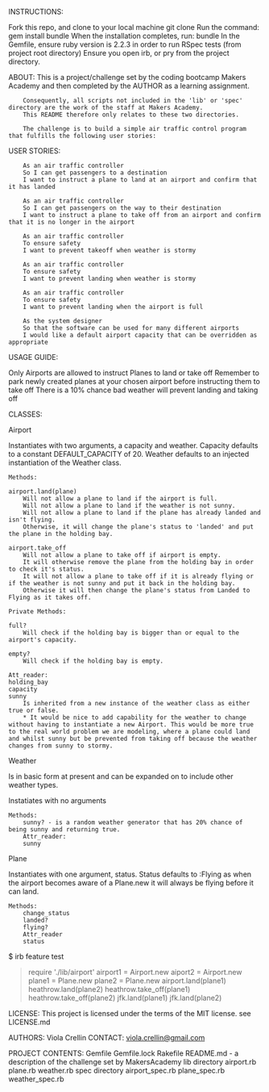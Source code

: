 
INSTRUCTIONS:

Fork this repo, and clone to your local machine
	git clone <url>
Run the command: gem install bundle
When the installation completes, run: bundle
In the Gemfile, ensure ruby version is 2.2.3 in order to run RSpec tests (from project root directory)
Ensure you open irb, or pry from the project directory.

ABOUT:		This is a project/challenge set by the coding bootcamp Makers Academy and then completed by the AUTHOR as a learning assignment.

		Consequently, all scripts not included in the 'lib' or 'spec' directory are the work of the staff at Makers Academy.
		This README therefore only relates to these two directories.

		The challenge is to build a simple air traffic control program that fulfills the following user stories:

USER STORIES:

		As an air traffic controller
		So I can get passengers to a destination
		I want to instruct a plane to land at an airport and confirm that it has landed

		As an air traffic controller
		So I can get passengers on the way to their destination
		I want to instruct a plane to take off from an airport and confirm that it is no longer in the airport

		As an air traffic controller
		To ensure safety
		I want to prevent takeoff when weather is stormy

		As an air traffic controller
		To ensure safety
		I want to prevent landing when weather is stormy

		As an air traffic controller
		To ensure safety
		I want to prevent landing when the airport is full

		As the system designer
		So that the software can be used for many different airports
		I would like a default airport capacity that can be overridden as appropriate

USAGE GUIDE:

Only Airports are allowed to instruct Planes to land or take off
Remember to park newly created planes at your chosen airport before instructing them to take off
There is a 10% chance bad weather will prevent landing and taking off

CLASSES:

Airport

Instantiates with two arguments, a capacity and weather.
Capacity defaults to a constant DEFAULT_CAPACITY of 20.
Weather defaults to an injected instantiation of the Weather class.

	Methods:

	airport.land(plane)
		Will not allow a plane to land if the airport is full.
		Will not allow a plane to land if the weather is not sunny.
		Will not allow a plane to land if the plane has already landed and isn't flying.
		Otherwise, it will change the plane's status to 'landed' and put the plane in the holding bay.

	airport.take_off
		Will not allow a plane to take off if airport is empty.
		It will otherwise remove the plane from the holding bay in order to check it's status.  
		It will not allow a plane to take off if it is already flying or if the weather is not sunny and put it back in the holding bay.
		Otherwise it will then change the plane's status from Landed to Flying as it takes off.

	Private Methods:

	full?
		Will check if the holding bay is bigger than or equal to the airport's capacity.

	empty?
		Will check if the holding bay is empty.

	Att_reader:
	holding_bay
	capacity
	sunny
		Is inherited from a new instance of the weather class as either true or false.
		* It would be nice to add capability for the weather to change without having to instantiate a new Airport. This would be more true to the real world problem we are modeling, where a plane could land and whilst sunny but be prevented from taking off because the weather changes from sunny to stormy. 

Weather

Is in basic form at present and can be expanded on to include other weather types.

Instatiates with no arguments

	Methods:
		sunny? - is a random weather generator that has 20% chance of being sunny and returning true.
		Attr_reader:
		sunny

Plane

Instantiates with one argument, status.
Status defaults to :Flying as when the airport becomes aware of a Plane.new it will always be flying before it can land.

	Methods:
		change_status
		landed?
		flying?
		Attr_reader
		status

$ irb feature test
> require './lib/airport'
> airport1 = Airport.new
> aiport2 = Airport.new
> plane1 = Plane.new
> plane2 = Plane.new
> airport.land(plane1)
> heathrow.land(plane2)
> heathrow.take_off(plane1)
> heathrow.take_off(plane2)
> jfk.land(plane1)
> jfk.land(plane2)


LICENSE:	This project is licensed under the terms of the MIT license.
		see LICENSE.md

AUTHORS: 	Viola Crellin
CONTACT: 	viola.crellin@gmail.com

PROJECT CONTENTS:	Gemfile
			Gemfile.lock
			Rakefile
			README.md - a description of the challenge set by MakersAcademy
			lib directory
				airport.rb
				plane.rb
				weather.rb
			spec directory
				airport_spec.rb
				plane_spec.rb
				weather_spec.rb
